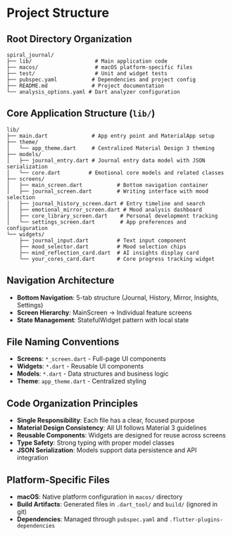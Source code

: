 # Project Structure

## Root Directory Organization
```
spiral_journal/
├── lib/                    # Main application code
├── macos/                  # macOS platform-specific files
├── test/                   # Unit and widget tests
├── pubspec.yaml           # Dependencies and project config
├── README.md              # Project documentation
└── analysis_options.yaml # Dart analyzer configuration
```

## Core Application Structure (`lib/`)
```
lib/
├── main.dart              # App entry point and MaterialApp setup
├── theme/
│   └── app_theme.dart     # Centralized Material Design 3 theming
├── models/
│   ├── journal_entry.dart # Journal entry data model with JSON serialization
│   └── core.dart         # Emotional core models and related classes
├── screens/
│   ├── main_screen.dart           # Bottom navigation container
│   ├── journal_screen.dart        # Writing interface with mood selection
│   ├── journal_history_screen.dart # Entry timeline and search
│   ├── emotional_mirror_screen.dart # Mood analysis dashboard
│   ├── core_library_screen.dart    # Personal development tracking
│   └── settings_screen.dart        # App preferences and configuration
└── widgets/
    ├── journal_input.dart         # Text input component
    ├── mood_selector.dart         # Mood selection chips
    ├── mind_reflection_card.dart  # AI insights display card
    └── your_cores_card.dart       # Core progress tracking widget
```

## Navigation Architecture
- **Bottom Navigation**: 5-tab structure (Journal, History, Mirror, Insights, Settings)
- **Screen Hierarchy**: MainScreen → Individual feature screens
- **State Management**: StatefulWidget pattern with local state

## File Naming Conventions
- **Screens**: `*_screen.dart` - Full-page UI components
- **Widgets**: `*.dart` - Reusable UI components
- **Models**: `*.dart` - Data structures and business logic
- **Theme**: `app_theme.dart` - Centralized styling

## Code Organization Principles
- **Single Responsibility**: Each file has a clear, focused purpose
- **Material Design Consistency**: All UI follows Material 3 guidelines
- **Reusable Components**: Widgets are designed for reuse across screens
- **Type Safety**: Strong typing with proper model classes
- **JSON Serialization**: Models support data persistence and API integration

## Platform-Specific Files
- **macOS**: Native platform configuration in `macos/` directory
- **Build Artifacts**: Generated files in `.dart_tool/` and `build/` (ignored in git)
- **Dependencies**: Managed through `pubspec.yaml` and `.flutter-plugins-dependencies`